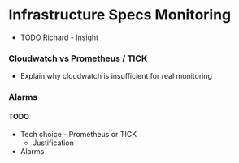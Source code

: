 ﻿# Infrastructure Specs Monitoring 

- TODO Richard - Insight 


### Cloudwatch vs Prometheus / TICK 

- Explain why cloudwatch is insufficient for real monitoring 

### Alarms 


#### TODO 

- Tech choice - Prometheus or TICK 
    - Justification 
- Alarms 